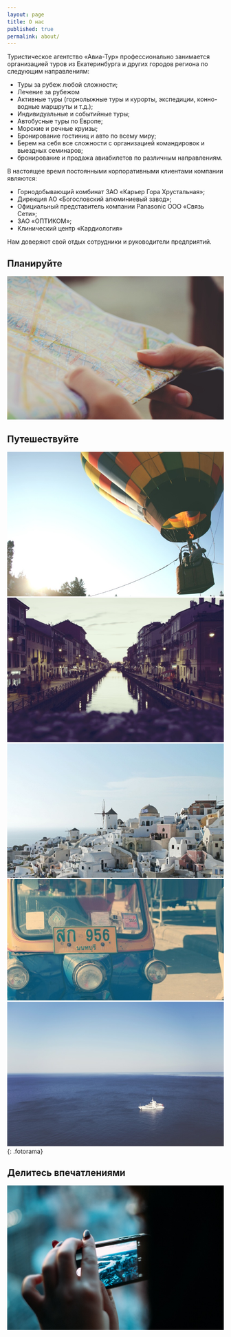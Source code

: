 ```yaml
---
layout: page
title: О нас
published: true
permalink: about/
---
```


Туристическое агентство «Авиа-Тур» профессионально занимается организацией туров из Екатеринбурга и других городов региона по следующим направлениям:

- Туры за рубеж любой сложности;
- Лечение за рубежом
- Активные туры (горнолыжные туры и курорты, экспедиции, конно-водные маршруты и т.д.);
- Индивидуальные и событийные туры;
- Автобусные туры по Европе;
- Морские и речные круизы;
- Бронирование гостиниц и авто по всему миру;
- Берем на себя все сложности  с организацией командировок и выездных семинаров;
- бронирование и продажа авиабилетов по различным направлениям.

В настоящее время постоянными корпоративными клиентами компании являются:

- Горнодобывающий комбинат ЗАО «Карьер Гора Хрустальная»;
- Дирекция АО «Богословский алюминиевый завод»;
- Официальный представитель компании Panasonic  ООО «Связь Сети»;
- ЗАО «ОПТИКОМ»; 
- Клинический центр «Кардиология»

Нам доверяют свой отдых сотрудники и руководители предприятий.

## Планируйте

![](/images/about/map.jpg)

## Путешествуйте

![](/images/about/baloon.jpg)
![](/images/about/milan.jpg)
![](/images/about/greece.jpg)
![](/images/about/car.jpg)
![](/images/about/ship.jpg)
{: .fotorama}

## Делитесь впечатлениями

![](/images/about/share.jpg)

